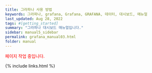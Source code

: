 ```yaml
---
title: 그라파나 사용 방법
keywords: 그라파나, grafana, Grafana, GRAFANA, 데이터, 대시보드, 매뉴얼
last_updated: Aug 28, 2022
tags: #[getting_started]
summary: "그라파나 대시보드 매뉴얼입니다."
sidebar: manual5_sidebar
permalink: grafana_manual03.html
folder: manual
---
```



<p style="color:red;">페이지 작업 중입니다.</p>


{% include links.html %}
